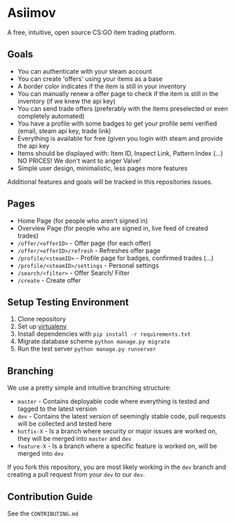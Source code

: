 # Asiimov

A free, intuitive, open source CS:GO item trading platform.

## Goals

- You can authenticate with your steam account
- You can create 'offers' using your items as a base
- A border color indicates if the item is still in your inventory
- You can manually renew a offer page to check if the item is still in the inventory (if we knew the api key)
- You can send trade offers (preferably with the items preselected or even completely automated)
- You have a profile with some badges to get your profile semi verified (email, steam api key, trade link)
- Everything is available for free (given you login with steam and provide the api key
- Items should be displayed with: Item ID, Inspect Link, Pattern Index (...) NO PRICES! We don't want to anger Valve!
- Simple user design, minimalistic, less pages more features

Additional features and goals will be tracked in this repositories issues.

## Pages

- Home Page (for people who aren't signed in)
- Overview Page (for people who are signed in, live feed of created trades)
- `/offer/<offerID>` - Offer page (for each offer)
- `/offer/<offerID>/refresh` - Refreshes offer page
- `/profile/<steamID>` - Profile page for badges, confirmed trades (...)
- `/profile/<steamID>/settings` - Personal settings
- `/search/<filter>` - Offer Search/ Filter
- `/create` - Create offer

## Setup Testing Environment

1. Clone repository
2. Set up [virtualenv](https://virtualenv.pypa.io/en/latest/)
3. Install dependencies with `pip install -r requirements.txt`
4. Migrate database scheme `python manage.py migrate`
5. Run the test server `python manage.py runserver`

## Branching

We use a pretty simple and intuitive branching structure:

- `master` - Contains deployable code where everything is tested and tagged to the latest version
- `dev` - Contains the latest version of seemingly stable code, pull requests will be collected and tested here
- `hotfix-X` - Is a branch where security or major issues are worked on, they will be merged into `master` and `dev`
- `feature-X` - Is a branch where a specific feature is worked on, will be merged into `dev`

If you fork this repository, you are most likely working in the `dev` branch and creating a pull request from your `dev` to our `dev`.

## Contribution Guide

See the `CONTRIBUTING.md`
